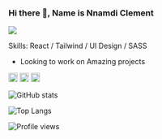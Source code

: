 ### Hi there 👋, Name is Nnamdi Clement
![](https://pbs.twimg.com/profile_banners/860357608552763393/1593430830/1500x500)

Skills: React / Tailwind / UI Design / SASS

- Looking to work on Amazing projects


[<img src='https://cdn.jsdelivr.net/npm/simple-icons@3.0.1/icons/github.svg' alt='github' height='18'>](https://github.com/iamclement1)  [<img src='https://cdn.jsdelivr.net/npm/simple-icons@3.0.1/icons/instagram.svg' alt='instagram' height='18'>](https://www.instagram.com/iamclement_/)  [<img src='https://cdn.jsdelivr.net/npm/simple-icons@3.0.1/icons/twitter.svg' alt='twitter' height='18'>](https://twitter.com/_iamclement_)


![GitHub stats](https://github-readme-stats.vercel.app/api?username=iamclement1&show_icons=true)  


![Top Langs](https://github-readme-stats.vercel.app/api/top-langs/?username=iamclement1&layout=compact)

![Profile views](https://gpvc.arturio.dev/iamclement1)  
